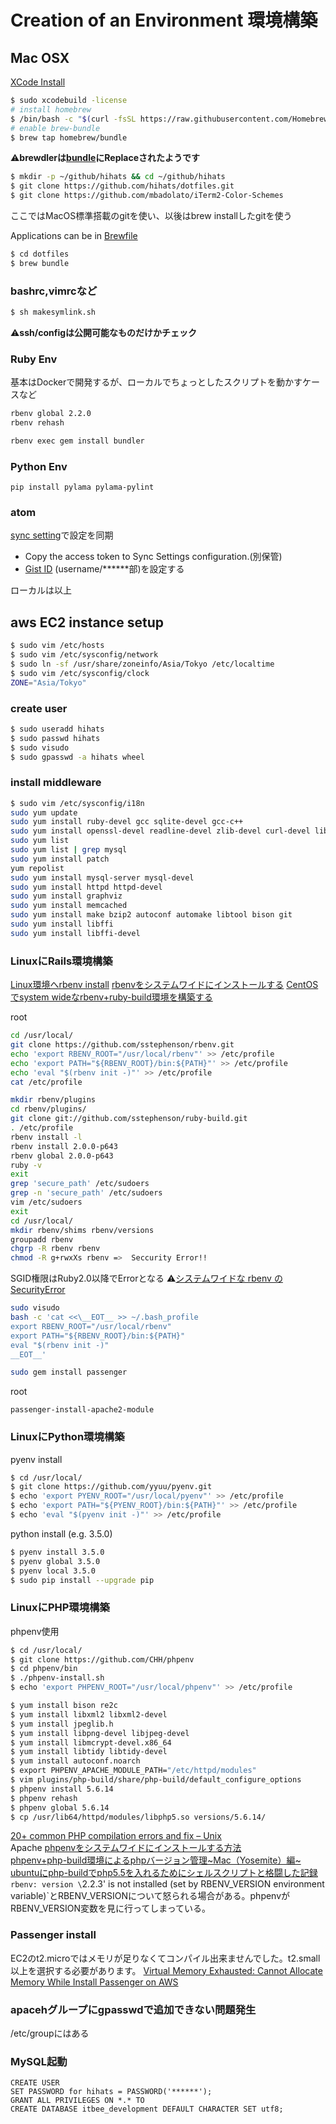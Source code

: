 # Creation of an Environment 環境構築

## Mac OSX
[XCode Install](https://developer.apple.com/jp/xcode/)
```zsh
$ sudo xcodebuild -license
# install homebrew
$ /bin/bash -c "$(curl -fsSL https://raw.githubusercontent.com/Homebrew/install/master/install.sh)"
# enable brew-bundle
$ brew tap homebrew/bundle
```
:warning:**brewdlerは[bundle](https://github.com/Homebrew/homebrew-bundle)にReplaceされたようです**

```zsh
$ mkdir -p ~/github/hihats && cd ~/github/hihats
$ git clone https://github.com/hihats/dotfiles.git
$ git clone https://github.com/mbadolato/iTerm2-Color-Schemes
```
ここではMacOS標準搭載のgitを使い、以後はbrew installしたgitを使う

Applications can be in [Brewfile](https://github.com/hihats/dotfiles/blob/master/Brewfile)

```bash
$ cd dotfiles
$ brew bundle
```

### bashrc,vimrcなど

```bash
$ sh makesymlink.sh
```
:warning:**ssh/configは公開可能なものだけかチェック**

### Ruby Env
基本はDockerで開発するが、ローカルでちょっとしたスクリプトを動かすケースなど
```bash
rbenv global 2.2.0
rbenv rehash

rbenv exec gem install bundler
```

### Python Env
```
pip install pylama pylama-pylint
```

### atom
[sync setting](https://github.com/atom-community/sync-settings)で設定を同期
- Copy the access token to Sync Settings configuration.(別保管)
- [Gist ID](https://gist.github.com/hihats/e6d56a103a8e61be4f32) (username/******部)を設定する

ローカルは以上

## aws EC2 instance setup
```bash
$ sudo vim /etc/hosts
$ sudo vim /etc/sysconfig/network
$ sudo ln -sf /usr/share/zoneinfo/Asia/Tokyo /etc/localtime
$ sudo vim /etc/sysconfig/clock
ZONE="Asia/Tokyo"
```
### create user
```bash
$ sudo useradd hihats
$ sudo passwd hihats
$ sudo visudo
$ sudo gpasswd -a hihats wheel
```
### install middleware

```bash
$ sudo vim /etc/sysconfig/i18n
sudo yum update
sudo yum install ruby-devel gcc sqlite-devel gcc-c++
sudo yum install openssl-devel readline-devel zlib-devel curl-devel libyaml-devel
sudo yum list
sudo yum list | grep mysql
sudo yum install patch
yum repolist
sudo yum install mysql-server mysql-devel
sudo yum install httpd httpd-devel
sudo yum install graphviz
sudo yum install memcached
sudo yum install make bzip2 autoconf automake libtool bison git
sudo yum install libffi
sudo yum install libffi-devel
```


### LinuxにRails環境構築
[Linux環境へrbenv install](http://weblabo.oscasierra.net/install-rbenv-rubybuild-to-redhat/)
[rbenvをシステムワイドにインストールする](http://office.tsukuba-bunko.org/ppoi/entry/systemwide-rbenv)
[CentOSでsystem wideなrbenv+ruby-build環境を構築する](http://nomnel.net/blog/centos-system-wide-rbenv-and-ruby-build/)

root
```bash
cd /usr/local/
git clone https://github.com/sstephenson/rbenv.git
echo 'export RBENV_ROOT="/usr/local/rbenv"' >> /etc/profile
echo 'export PATH="${RBENV_ROOT}/bin:${PATH}"' >> /etc/profile
echo 'eval "$(rbenv init -)"' >> /etc/profile
cat /etc/profile

mkdir rbenv/plugins
cd rbenv/plugins/
git clone git://github.com/sstephenson/ruby-build.git
. /etc/profile
rbenv install -l
rbenv install 2.0.0-p643
rbenv global 2.0.0-p643
ruby -v
exit
grep 'secure_path' /etc/sudoers
grep -n 'secure_path' /etc/sudoers
vim /etc/sudoers
exit
cd /usr/local/
mkdir rbenv/shims rbenv/versions
groupadd rbenv
chgrp -R rbenv rbenv
chmod -R g+rwxXs rbenv =>  Seccurity Error!!
```

SGID権限はRuby2.0以降でErrorとなる
:warning:[システムワイドな rbenv の SecurityError](http://indeep.xyz/system-wide-rbenv-securityerror/)
```bash
sudo visudo
bash -c 'cat <<\__EOT__ >> ~/.bash_profile
export RBENV_ROOT="/usr/local/rbenv"
export PATH="${RBENV_ROOT}/bin:${PATH}"
eval "$(rbenv init -)"
__EOT__'

sudo gem install passenger
```
root

	passenger-install-apache2-module

### LinuxにPython環境構築
pyenv install
```bash
$ cd /usr/local/
$ git clone https://github.com/yyuu/pyenv.git
$ echo 'export PYENV_ROOT="/usr/local/pyenv"' >> /etc/profile
$ echo 'export PATH="${PYENV_ROOT}/bin:${PATH}"' >> /etc/profile
$ echo 'eval "$(pyenv init -)"' >> /etc/profile
```
python install (e.g. 3.5.0)
```bash
$ pyenv install 3.5.0
$ pyenv global 3.5.0
$ pyenv local 3.5.0
$ sudo pip install --upgrade pip
```

### LinuxにPHP環境構築
phpenv使用
```bash
$ cd /usr/local/
$ git clone https://github.com/CHH/phpenv
$ cd phpenv/bin
$ ./phpenv-install.sh
$ echo 'export PHPENV_ROOT="/usr/local/phpenv"' >> /etc/profile

$ yum install bison re2c
$ yum install libxml2 libxml2-devel
$ yum install jpeglib.h
$ yum install libpng-devel libjpeg-devel
$ yum install libmcrypt-devel.x86_64
$ yum install libtidy libtidy-devel
$ yum install autoconf.noarch
$ export PHPENV_APACHE_MODULE_PATH="/etc/httpd/modules"
$ vim plugins/php-build/share/php-build/default_configure_options
$ phpenv install 5.6.14
$ phpenv rehash
$ phpenv global 5.6.14
$ cp /usr/lib64/httpd/modules/libphp5.so versions/5.6.14/
```
[20+ common PHP compilation errors and fix – Unix](http://crybit.com/20-common-php-compilation-errors-and-fix-unix/)  
Apache
[phpenvをシステムワイドにインストールする方法](http://qiita.com/ryurock/items/2b8eb451f12761c18b9c)  
[phpenv+php-build環境によるphpバージョン管理~Mac（Yosemite）編~](http://qiita.com/omega999/items/c5b1c177331f8d342efd)  
[ubuntuにphp-buildでphp5.5を入れるためにシェルスクリプトと格闘した記録](http://hirobanex.net/article/2013/09/1379231000)  
`rbenv: version \`2.2.3\' is not installed (set by RBENV_VERSION environment variable)`とRBENV_VERSIONについて怒られる場合がある。phpenvがRBENV_VERSION変数を見に行ってしまっている。

### Passenger install
EC2のt2.microではメモリが足りなくてコンパイル出来ませんでした。t2.small以上を選択する必要があります。
[Virtual Memory Exhausted: Cannot Allocate Memory While Install Passenger on AWS](http://dynamicy.github.io/blog/2014/11/01/virtual-memory-exhausted/)


### apacehグループにgpasswdで追加できない問題発生
/etc/groupにはある


### MySQL起動
	CREATE USER
	SET PASSWORD for hihats = PASSWORD('******');
	GRANT ALL PRIVILEGES ON *.* TO
	CREATE DATABASE itbee_development DEFAULT CHARACTER SET utf8;

